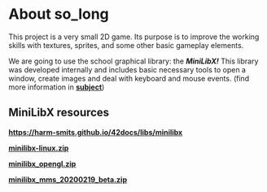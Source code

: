 # About so_long
This project is a very small 2D game. Its purpose is to improve the working skills with textures, sprites, and some other basic gameplay elements.

We are going to use the school graphical library: the **_MiniLibX!_** This library was
developed internally and includes basic necessary tools to open a window, create images
and deal with keyboard and mouse events. (find more information in <a href="https://github.com/svkhacha/so_long/files/9738006/en.subject.pdf" target="_blank">**subject**</a>)


## MiniLibX resources
**https://harm-smits.github.io/42docs/libs/minilibx**

**[minilibx-linux.zip](https://github.com/svkhacha/so_long/files/9738012/minilibx-linux.zip)**

**[minilibx_opengl.zip](https://github.com/svkhacha/so_long/files/9738013/minilibx_opengl.zip)**

**[minilibx_mms_20200219_beta.zip](https://github.com/svkhacha/so_long/files/9738014/minilibx_mms_20200219_beta.zip)**



